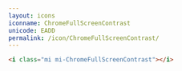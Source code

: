 ```yaml
---
layout: icons
iconname: ChromeFullScreenContrast
unicode: EADD
permalink: /icon/ChromeFullScreenContrast/
---
```


``` html
<i class="mi mi-ChromeFullScreenContrast"></i>
```
